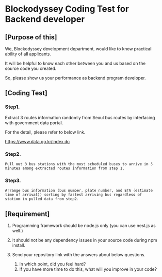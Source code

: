 # Blockodyssey Coding Test for Backend developer

## [Purpose of this]

We, Blockodyssey development department, would like to know practical ability of all applicants.

It will be helpful to know each other between you and us based on the source code you created.

So, please show us your performance as backend program developer.



## [Coding Test]

### Step1. 
   Extract 3 routes information randomly from Seoul bus routes by interfacing with government data portal.
   
   For the detail, please refer to below link.
   
   https://www.data.go.kr/index.do


### Step2. 
    Pull out 3 bus stations with the most scheduled buses to arrive in 5 minutes among extracted routes information from step 1.


### Step3. 
    Arrange bus information (bus number, plate number, and ETA (estimate time of arrival)) sorting by fastest arriving bus regardless of station in pulled data from step2.



## [Requirement]

1. Programming framework should be node.js only (you can use nest.js as well.)

2. It should not be any dependency issues in your source code during npm install.

3. Send your repository link with the answers about below questions.

   1) In which point, did you feel hard?
   2) If you have more time to do this, what will you improve in your code?
